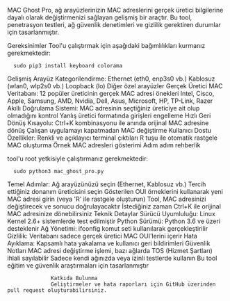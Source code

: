 MAC Ghost Pro, ağ arayüzlerinizin MAC adreslerini gerçek üretici bilgilerine dayalı olarak değiştirmenizi sağlayan gelişmiş bir araçtır. Bu tool, penetrasyon testleri, ağ güvenlik denetimleri ve gizlilik gerektiren durumlar için tasarlanmıştır.


Gereksinimler
Tool'u çalıştırmak için aşağıdaki bağımlılıkları kurmanız gerekmektedir:

      sudo pip3 install keyboard colorama 



Gelişmiş Arayüz Kategorilendirme:
Ethernet (eth0, enp3s0 vb.)
Kablosuz (wlan0, wlp2s0 vb.)
Loopback (lo)
Diğer özel arayüzler
Gerçek Üretici MAC Veritabanı:
12 popüler üreticinin gerçek MAC adresi önekleri
Intel, Cisco, Apple, Samsung, AMD, Nvidia, Dell, Asus, Microsoft, HP, TP-Link, Razer
Akıllı Doğrulama Sistemi:
MAC adresinin seçtiğiniz üreticiye ait olup olmadığını kontrol
Yanlış üretici formatında girişleri engelleme
Hızlı Geri Dönüş Kısayolu:
Ctrl+K kombinasyonu ile anında orijinal MAC adresine dönüş
Çalışan uygulamayı kapatmadan MAC değiştirme
Kullanıcı Dostu Özellikler:
Renkli ve açıklayıcı terminal çıktıları
R tuşu ile otomatik rastgele MAC oluşturma
Örnek MAC adresleri gösterimi
Adım adım rehberlik
 
tool'u root yetkisiyle çalıştırmanız gerekmektedir:

      sudo python3 mac_ghost_pro.py



Temel Adımlar:
Ağ arayüzünüzü seçin (Ethernet, Kablosuz vb.)
Tercih ettiğiniz donanım üreticisini seçin
Gösterilen OUI örneklerini kullanarak yeni MAC adresi girin (veya 'R' ile rastgele oluşturun)
Tool, MAC adresinizi değiştirecek ve sonucu doğrulayacaktır
İstediğiniz zaman Ctrl+K ile orijinal MAC adresinize dönebilirsiniz
Teknik Detaylar
Sürücü Uyumluluğu: Linux Kernel 2.6+ sistemlerde test edilmiştir
Python Sürümü: Python 3.6 ve üzeri desteklenir
Ağ Yönetimi: ifconfig komut seti kullanılarak gerçekleştirilir
Gizlilik: Veritabanı sadece gerçek üretici MAC OUI'lerini içerir
Hata Ayıklama: Kapsamlı hata yakalama ve kullanıcı geri bildirimleri
Güvenlik Notları
MAC adresi değiştirme işlemi, bazı ağlarda TOS (Hizmet Şartları) ihlali sayılabilir
Sadece kendi ağınızda veya izinli testlerde kullanın
Bu tool eğitim ve güvenlik araştırmaları için tasarlanmıştır

                  Katkıda Bulunma
                  Geliştirmeler ve hata raporları için GitHub üzerinden pull request oluşturabilirsiniz.
